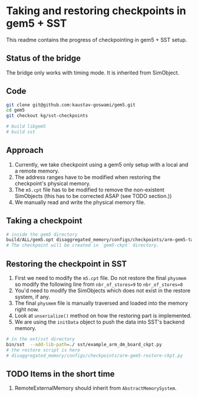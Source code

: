 # Taking and restoring checkpoints in gem5 + SST

This readme contains the progress of checkpointing in gem5 + SST setup.

## Status of the bridge

The bridge only works with timing mode.
It is inherited from SimObject.

## Code

```sh
git clone git@github.com:kaustav-goswami/gem5.git
cd gem5
git checkout kg/sst-checkpoints

# build libgem5
# build sst
```

## Approach

1. Currently, we take checkpoint using a gem5 only setup with a local and a remote memory.
2. The address ranges have to be modified when restoring the checkpoint's physical memory.
3. The `m5.cpt` file has to be modified to remove the non-existent SimObjects (this has to be corrected ASAP (see TODO section.))
4. We manually read and write the physical memory file.

## Taking a checkpoint

```sh
# inside the gem5 directory
build/ALL/gem5.opt disaggregated_memory/configs/checkpoints/arm-gem5-take-ckpt.py
# The checkpoint will be created in `gem5-ckpt` directory.
```

## Restoring the checkpoint in SST

1. First we need to modify the `m5.cpt` file.
    Do not restore the final `physmem` so modify the following line from `nbr_of_stores=9` to `nbr_of_stores=8`
2. You'd need to modify the SimObjects which does not exist in the restore system, if any.
3. The final `physmem` file is manually traversed and loaded into the memory right now.
4. Look at `unserialize()` method on how the restoring part is implemented.
5. We are using the `initData` object to push the data into SST's backend memory.

```sh
# in the ext/sst directory
bin/sst  --add-lib-path=./ sst/example_arm_dm_board_ckpt.py
# the restore script is here
# disaggregated_memory/configs/checkpoints/arm-gem5-restore-ckpt.py
```

## TODO Items in the short time

1. RemoteExternalMemory should inherit from `AbstractMemorySystem`.